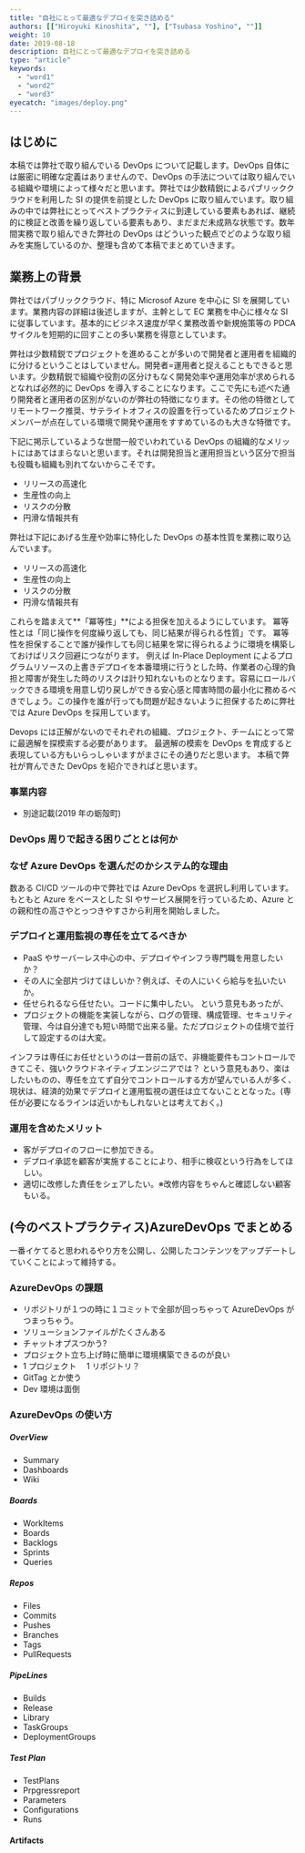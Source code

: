 ```yaml
---
title: "自社にとって最適なデプロイを突き詰める"
authors: [["Hiroyuki Kinoshita", ""], ["Tsubasa Yoshino", ""]]
weight: 10
date: 2019-08-18
description: 自社にとって最適なデプロイを突き詰める
type: "article"
keywords:
  - "word1"
  - "word2"
  - "word3"
eyecatch: "images/deploy.png"
---
```


## はじめに

本稿では弊社で取り組んでいる DevOps について記載します。DevOps 自体には厳密に明確な定義はありませんので、DevOps の手法については取り組んでいる組織や環境によって様々だと思います。弊社では少数精鋭によるパブリッククラウドを利用した SI の提供を前提とした DevOps に取り組んでいます。取り組みの中では弊社にとってベストプラクティスに到達している要素もあれば、継続的に検証と改善を繰り返している要素もあり、まだまだ未成熟な状態です。数年間実務で取り組んできた弊社の DevOps はどういった観点でどのような取り組みを実施しているのか、整理も含めて本稿でまとめていきます。

## 業務上の背景

弊社ではパブリッククラウド、特に Microsof Azure を中心に SI を展開しています。業務内容の詳細は後述しますが、主幹として EC 業務を中心に様々な SI に従事しています。基本的にビジネス速度が早く業務改善や新規施策等の PDCA サイクルを短期的に回すことの多い業務を得意としています。

弊社は少数精鋭でプロジェクトを進めることが多いので開発者と運用者を組織的に分けるということはしていません。開発者=運用者と捉えることもできると思います。少数精鋭で組織や役割の区分けもなく開発効率や運用効率が求められるとなれば必然的に DevOps を導入することになります。ここで先にも述べた通り開発者と運用者の区別がないのが弊社の特徴になります。その他の特徴としてリモートワーク推奨、サテライトオフィスの設置を行っているためプロジェクトメンバーが点在している環境で開発や運用をすすめているのも大きな特徴です。

下記に掲示しているような世間一般でいわれている DevOps の組織的なメリットにはあてはまらないと思います。それは開発担当と運用担当という区分で担当も役職も組織も別れてないからこそです。

- リリースの高速化
- 生産性の向上
- リスクの分散
- 円滑な情報共有

弊社は下記にあげる生産や効率に特化した DevOps の基本性質を業務に取り込んでいます。

- リリースの高速化
- 生産性の向上
- リスクの分散
- 円滑な情報共有

これらを踏まえて**「冪等性」**による担保を加えるようにしています。
冪等性とは「同じ操作を何度繰り返しても、同じ結果が得られる性質」です。
冪等性を担保することで誰が操作しても同じ結果を常に得られるように環境を構築しておけばリスク回避につながります。
例えば In-Place Deployment によるプログラムリソースの上書きデプロイを本番環境に行うとした時、作業者の心理的負担と障害が発生した時のリスクは計り知れないものとなります。容易にロールバックできる環境を用意し切り戻しができる安心感と障害時間の最小化に務めるべきでしょう。この操作を誰が行っても問題が起きないように担保するために弊社では Azure DevOps を採用しています。

Devops には正解がないのでそれぞれの組織、プロジェクト、チームにとって常に最適解を探模索する必要があります。
最適解の模索を DevOps を育成すると表現している方もいらっしゃいますがまさにその通りだと思います。
本稿で弊社が育んできた DevOps を紹介できればと思います。

### 事業内容

- 別途記載(2019 年の蛎殻町)

### DevOps 周りで起きる困りごととは何か

<!--
- 手動デプロイだと Visual Studio からステージング環境に本番設定でデプロイできてしまう等、トラブルを稀に起こす。
- 現環境が、誰がいつデプロイしたのか良くわからないことがある。今起きている事象とデプロイとの相関性が把握しにくい。
- ステージングで動作確認しても、久しぶりの本番デプロイが怖い。
- トラブルに伴い、一度すぐロールバックできるようにして、リリース時のトラブル軽減に加えて心理的な安全を確保したい。
- -->

### なぜ Azure DevOps を選んだのかシステム的な理由

数ある CI/CD ツールの中で弊社では Azure DevOps を選択し利用しています。
もともと Azure をベースとした SI やサービス展開を行っているため、Azure との親和性の高さやとっつきやすさから利用を開始しました。

<!--
- 楽だから。ポチポチしてパイプラインを作ると出来上がる。
- Azure と親和性が高い。
- .NETCore を使うとほぼ間違いがない。
- VS からアップロードしない世界になる。
- 任意のバージョンに戻せるようにして、心理的な安全を確保。
- 情報を公開して、楽になりたい人が使っていく、後の人も楽だから。
- 途中から実装手伝いで入っても、デプロイは意識せずに済む。
- -->

### デプロイと運用監視の専任を立てるべきか

- PaaS やサーバーレス中心の中、デプロイやインフラ専門職を用意したいか？
- その人に全部片づけてほしいか？例えば、その人にいくら給与を払いたいか。
- 任せられるなら任せたい。コードに集中したい。 という意見もあったが、
- プロジェクトの機能を実装しながら、ログの管理、構成管理、セキュリティ管理、今は自分達でも短い時間で出来る量。ただプロジェクトの佳境で並行して設定するのは大変。

インフラは専任にお任せというのは一昔前の話で、非機能要件もコントロールできてこそ、強いクラウドネイティブエンジニアでは？
という意見もあり、楽はしたいものの、専任を立てず自分でコントロールする方が望んでいる人が多く、現状は、経済的効果でデプロイと運用監視の選任は立てないこととなった。(専任が必要になるラインは近いかもしれないとは考えておく。)

### 運用を含めたメリット

- 客がデプロイのフローに参加できる。
- デプロイ承認を顧客が実施することにより、相手に検収という行為をしてほしい。
- 適切に改修した責任をシェアしたい。※改修内容をちゃんと確認しない顧客もいる。

## (今のベストプラクティス)AzureDevOps でまとめる

一番イケてると思われるやり方を公開し、公開したコンテンツをアップデートしていくことによって維持する。

### AzureDevOps の課題

- リポジトリが１つの時に１コミットで全部が回っちゃって AzureDevOps がつまっちゃう。
- ソリューションファイルがたくさんある
- チャットオプスつかう?
- プロジェクト立ち上げ時に簡単に環境構築できるのが良い
- 1 プロジェクト　 1 リポジトリ？
- GitTag とか使う
- Dev 環境は面倒

### AzureDevOps の使い方

##### OverView

- Summary
- Dashboards
- Wiki

##### Boards

- WorkItems
- Boards
- Backlogs
- Sprints
- Queries

##### Repos

- Files
- Commits
- Pushes
- Branches
- Tags
- PullRequests

##### PipeLines

- Builds
- Release
- Library
- TaskGroups
- DeploymentGroups

##### Test Plan

- TestPlans
- Prpgressreport
- Parameters
- Configurations
- Runs

#### Artifacts

<!--
### 必要なことや TODO(残課題)

- yaml 設定ファイルのジェネレーターを作る？
- yaml の面倒を見るのはだれか＝新しい方法が出たときのアップデート(.NET Core 3.0)
- テストを書くことと回すことは違う
- プロジェクト単位でワークスペースを分ける？？
- 式年遷宮の話、88 か所巡りをしている間に新しくなるような形が望ましい。(方法は検討)

### 参考

１：CICD を使用する理由
２：世の中にある CICD ツールの紹介（できれば比較も）
３：AzureDevOps を選択する理由
４：AzureDevOps の機能について説明・使い方
組織 → プロジェクト概念
Agent/AgentLess とか設定周りとか全体的を踏まえつつ機能を深堀
ここは機能ごとに別の章立てのほうがいいかもしれない。
５：Azure との連携
６：オリジナルタスクを作成して公開する
-->
